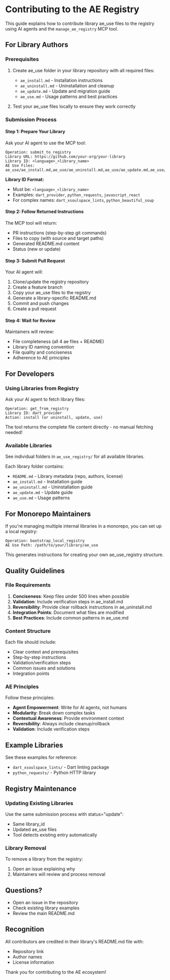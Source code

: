 # Contributing to the AE Registry

This guide explains how to contribute library ae_use files to the registry using AI agents and the `manage_ae_registry` MCP tool.

## For Library Authors

### Prerequisites

1. Create ae_use folder in your library repository with all required files:

   - `ae_install.md` - Installation instructions
   - `ae_uninstall.md` - Uninstallation and cleanup
   - `ae_update.md` - Update and migration guide
   - `ae_use.md` - Usage patterns and best practices

2. Test your ae_use files locally to ensure they work correctly

### Submission Process

#### Step 1: Prepare Your Library

Ask your AI agent to use the MCP tool:

```
Operation: submit_to_registry
Library URL: https://github.com/your-org/your-library
Library ID: <language>_<library_name>
AE Use Files: ae_use/ae_install.md,ae_use/ae_uninstall.md,ae_use/ae_update.md,ae_use/ae_use.md
```

**Library ID Format:**

- Must be: `<language>_<library_name>`
- Examples: `dart_provider`, `python_requests`, `javascript_react`
- For complex names: `dart_xsoulspace_lints`, `python_beautiful_soup`

#### Step 2: Follow Returned Instructions

The MCP tool will return:

- PR instructions (step-by-step git commands)
- Files to copy (with source and target paths)
- Generated README.md content
- Status (new or update)

#### Step 3: Submit Pull Request

Your AI agent will:

1. Clone/update the registry repository
2. Create a feature branch
3. Copy your ae_use files to the registry
4. Generate a library-specific README.md
5. Commit and push changes
6. Create a pull request

#### Step 4: Wait for Review

Maintainers will review:

- File completeness (all 4 ae files + README)
- Library ID naming convention
- File quality and conciseness
- Adherence to AE principles

## For Developers

### Using Libraries from Registry

Ask your AI agent to fetch library files:

```
Operation: get_from_registry
Library ID: dart_provider
Action: install (or uninstall, update, use)
```

The tool returns the complete file content directly - no manual fetching needed!

### Available Libraries

See individual folders in `ae_use_registry/` for all available libraries.

Each library folder contains:

- `README.md` - Library metadata (repo, authors, license)
- `ae_install.md` - Installation guide
- `ae_uninstall.md` - Uninstallation guide
- `ae_update.md` - Update guide
- `ae_use.md` - Usage patterns

## For Monorepo Maintainers

If you're managing multiple internal libraries in a monorepo, you can set up a local registry:

```
Operation: bootstrap_local_registry
AE Use Path: /path/to/your/library/ae_use
```

This generates instructions for creating your own ae_use_registry structure.

## Quality Guidelines

### File Requirements

1. **Conciseness**: Keep files under 500 lines when possible
2. **Validation**: Include verification steps in ae_install.md
3. **Reversibility**: Provide clear rollback instructions in ae_uninstall.md
4. **Integration Points**: Document what files are modified
5. **Best Practices**: Include common patterns in ae_use.md

### Content Structure

Each file should include:

- Clear context and prerequisites
- Step-by-step instructions
- Validation/verification steps
- Common issues and solutions
- Integration points

### AE Principles

Follow these principles:

- **Agent Empowerment**: Write for AI agents, not humans
- **Modularity**: Break down complex tasks
- **Contextual Awareness**: Provide environment context
- **Reversibility**: Always include cleanup/rollback
- **Validation**: Include verification steps

## Example Libraries

See these examples for reference:

- `dart_xsoulspace_lints/` - Dart linting package
- `python_requests/` - Python HTTP library

## Registry Maintenance

### Updating Existing Libraries

Use the same submission process with status="update":

- Same library_id
- Updated ae_use files
- Tool detects existing entry automatically

### Library Removal

To remove a library from the registry:

1. Open an issue explaining why
2. Maintainers will review and process removal

## Questions?

- Open an issue in the repository
- Check existing library examples
- Review the main README.md

## Recognition

All contributors are credited in their library's README.md file with:

- Repository link
- Author names
- License information

Thank you for contributing to the AE ecosystem!
